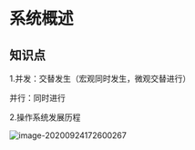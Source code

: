 # 系统概述

## 知识点

1.并发：交替发生（宏观同时发生，微观交替进行）

并行：同时进行

2.操作系统发展历程

![image-20200924172600267](https://cdn.jsdelivr.net/gh/zss192/Typora-notes@master/images/image-20200924172600267.png)